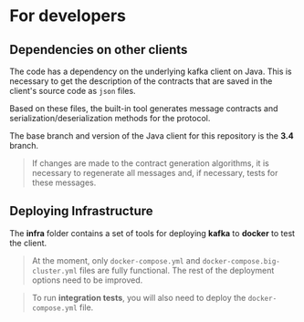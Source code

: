 ﻿# For developers

## Dependencies on other clients 

The code has a dependency on the underlying kafka client on Java.
This is necessary to get the description of the contracts that are saved in the client's source code as `json` files.

Based on these files, the built-in tool generates message contracts and serialization/deserialization methods for the protocol.

The base branch and version of the Java client for this repository is the **3.4** branch.

> If changes are made to the contract generation algorithms, it is necessary to regenerate all messages and, if necessary, tests for these messages.

## Deploying Infrastructure

The **infra** folder contains a set of tools for deploying **kafka** to **docker** to test the client.

> At the moment, only `docker-compose.yml` and `docker-compose.big-cluster.yml` files are fully functional. The rest of the deployment options need to be improved.

> To run **integration tests**, you will also need to deploy the `docker-compose.yml` file.